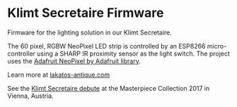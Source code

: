 # Klimt Secretaire Firmware

Firmware for the lighting solution in our Klimt Secretaire.

The 60 pixel, RGBW NeoPixel LED strip is controlled by an ESP8266 
micro-controller using a SHARP IR proximity sensor as the light switch. The 
project uses the [Adafruit NeoPixel by Adafruit library](https://learn.adafruit.com/adafruit-neopixel-uberguide/arduino-library-installation).

Learn more at [lakatos-antique.com](http://lakatos-antique.com)

See the [Klimt Secretaire debute](https://vimeo.com/240196317) at the 
Masterpiece Collection 2017 in Vienna, Austria.